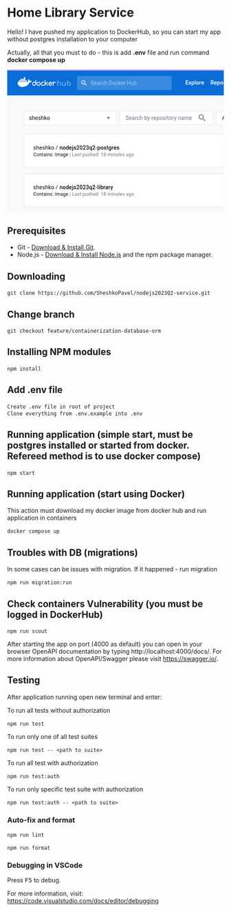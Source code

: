 # Home Library Service
Hello! I have pushed my application to DockerHub, so you can start my app without postgres installation to your computer

Actually, all that you must to do - this is add **.env** file and run command **docker compose up**

![Alt text](image.png)

## Prerequisites

- Git - [Download & Install Git](https://git-scm.com/downloads).
- Node.js - [Download & Install Node.js](https://nodejs.org/en/download/) and the npm package manager.

## Downloading

```
git clone https://github.com/SheshkoPavel/nodejs2023Q2-service.git
```

## Change branch
```
git checkout feature/containerization-database-orm
```

## Installing NPM modules

```
npm install
```

## Add .env file
```
Create .env file in root of project
Clone everything from .env.example into .env
```
## Running application (simple start, must be postgres installed or started from docker. Refereed method is to use docker compose)

```
npm start
```

## Running application (start using Docker)
This action must download my docker image from docker hub and run application in containers

```
docker compose up
```

## Troubles with DB (migrations)
In some cases can be issues with migration. If it happened - run migration

```
npm run migration:run
```

## Check containers Vulnerability (you must be logged in DockerHub)
```
npm run scout
```

After starting the app on port (4000 as default) you can open
in your browser OpenAPI documentation by typing http://localhost:4000/docs/.
For more information about OpenAPI/Swagger please visit https://swagger.io/.

## Testing

After application running open new terminal and enter:

To run all tests without authorization

```
npm run test
```

To run only one of all test suites

```
npm run test -- <path to suite>
```

To run all test with authorization

```
npm run test:auth
```

To run only specific test suite with authorization

```
npm run test:auth -- <path to suite>
```

### Auto-fix and format

```
npm run lint
```

```
npm run format
```

### Debugging in VSCode

Press <kbd>F5</kbd> to debug.

For more information, visit: https://code.visualstudio.com/docs/editor/debugging
